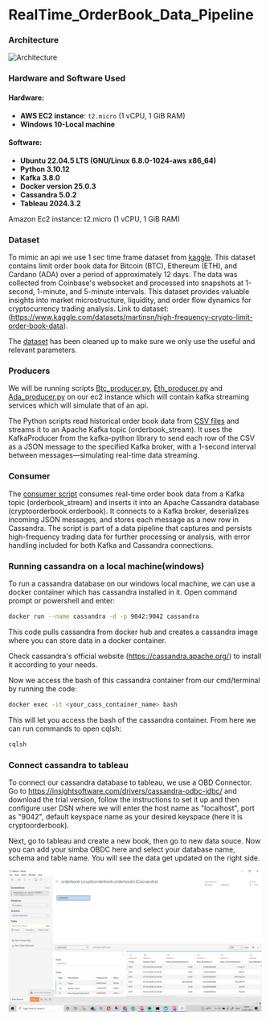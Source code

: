 # RealTime_OrderBook_Data_Pipeline
### Architecture 
![Architecture](images)


### Hardware and Software Used

#### Hardware:
- **AWS EC2 instance**: `t2.micro` (1 vCPU, 1 GiB RAM)
- **Windows 10-Local machine**

#### Software:
- **Ubuntu 22.04.5 LTS (GNU/Linux 6.8.0-1024-aws x86_64)**
- **Python 3.10.12**
- **Kafka 3.8.0**
- **Docker version 25.0.3**
- **Cassandra 5.0.2**
- **Tableau 2024.3.2**

Amazon Ec2 instance: t2.micro (1 vCPU, 1 GiB RAM)

### Dataset
To mimic an api we use 1 sec time frame dataset from [kaggle](https://www.kaggle.com/datasets/martinsn/high-frequency-crypto-limit-order-book-data).
This dataset contains limit order book data for Bitcoin (BTC), Ethereum (ETH), and Cardano (ADA) over a period of approximately 12 days. The data was collected from Coinbase's websocket and processed into snapshots at 1-second, 1-minute, and 5-minute intervals. This dataset provides valuable insights into market microstructure, liquidity, and order flow dynamics for cryptocurrency trading analysis.
Link to dataset: (https://www.kaggle.com/datasets/martinsn/high-frequency-crypto-limit-order-book-data).

The [dataset](Data) has been cleaned up to make sure we only use the useful and relevant parameters.   

### Producers
We will be running scripts [Btc_producer.py](Code/Btc_producer.py), [Eth_producer.py](Code/Eth_producer.py) and [Ada_producer.py](Code/Ada_producer.py) on our ec2 instance which will contain kafka streaming services which will simulate that of an api.

The Python scripts read historical order book data from [CSV files](Data) and streams it to an Apache Kafka topic (orderbook_stream). It uses the KafkaProducer from the kafka-python library to send each row of the CSV as a JSON message to the specified Kafka broker, with a 1-second interval between messages—simulating real-time data streaming.

### Consumer
The [consumer script](Code/consumer.py) consumes real-time order book data from a Kafka topic (orderbook_stream) and inserts it into an Apache Cassandra database (cryptoorderbook.orderbook). It connects to a Kafka broker, deserializes incoming JSON messages, and stores each message as a new row in Cassandra. The script is part of a data pipeline that captures and persists high-frequency trading data for further processing or analysis, with error handling included for both Kafka and Cassandra connections.

### Running cassandra on a local machine(windows)
To run a cassandra database on our windows local machine, we can use a docker container which has cassandra installed in it. Open command prompt or powershell and enter:

```bash
docker run --name cassandra -d -p 9042:9042 cassandra
```
This code pulls cassandra from docker hub and creates a cassandra image where you can store data in a docker container.

Check cassandra's official website (https://cassandra.apache.org/) to install it according to your needs.

Now we access the bash of this cassandra container from our cmd/terminal by running the code:
```bash
docker exec -it <your_cass_container_name> bash
```
This will let you access the bash of the cassandra container. From here we can run commands to open cqlsh:

```bash
cqlsh
```

### Connect cassandra to tableau
To connect our cassandra database to tableau, we use a OBD Connector. Go to https://insightsoftware.com/drivers/cassandra-odbc-jdbc/ and download the trial version, follow the instructions to set it up and
then configure user DSN where we will enter the host name as "localhost", port as "9042", default keyspace name as your desired keyspace (here it is cryptoorderbook).

Next, go to tableau and create a new book, then go to new data souce. Now you can add your simba OBDC here and select your database name, schema and table name. You will see the data get updated on the right side.

![dbsource](images/database_connection_pic.PNG)
